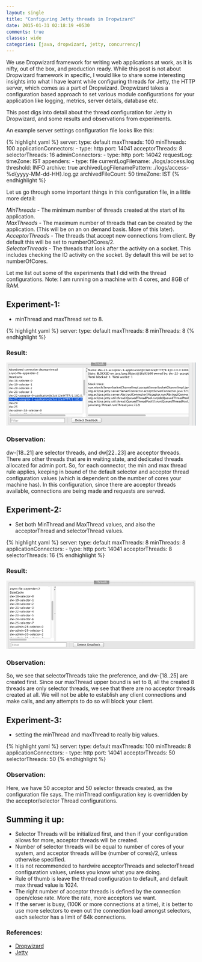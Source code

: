 ```yaml
---
layout: single
title: "Configuring Jetty threads in Dropwizard"
date: 2015-01-31 02:18:19 +0530
comments: true
classes: wide
categories: [java, dropwizard, jetty, concurrency]
---
```


We use Dropwizard framework for writing web applications at work, as it is nifty, out of the box, and production ready. While this post is not about Dropwizard framework in specific, I would like to share some interesting insights into what I have learnt while configuring threads for Jetty, the HTTP server, which comes as a part of Dropwizard. Dropwizard takes a configuration based approach to set various module configurations for your application like logging, metrics, server details, database etc.

This post digs into detail about the thread configuration for Jetty in Dropwizard, and some results and observations from experiments.

<!--more-->

An example server settings configuration file looks like this:


{% highlight yaml %}
server:
  type: default
  maxThreads: 100
  minThreads: 100
  applicationConnectors:
    - type: http
      port: 14041
      acceptorThreads: 8
      selectorThreads: 16
  adminConnectors:
    - type: http
      port: 14042
  requestLog:
    timeZone: IST
    appenders:
      - type: file
        currentLogFilename: ./logs/access.log
        threshold: INFO
        archive: true
        archivedLogFilenamePattern: ./logs/access-%d{yyyy-MM-dd-HH}.log.gz
        archivedFileCount: 50
        timeZone: IST
{% endhighlight %}

Let us go through some important things in this configuration file, in a little more detail:

*MinThreads* - The minimum number of threads created at the start of its application.    
*MaxThreads* - The maximum number of threads that can be created by the application. (This will be on an on demand basis. More of this later).   
*AcceptorThreads* - The threads that accept new connections from client. By default this will be set to numberOfCores/2.   
*SelectorThreads* - The threads that look after the activity on a socket. This includes checking the IO activity on the socket. By default this will be set to numberOfCores.    

Let me list out some of the experiments that I did with the thread configurations.
Note: I am running on a machine with 4 cores, and 8GB of RAM.    

## Experiment-1:

* minThread and maxThread set to 8.

{% highlight yaml %}
server:
  type: default
  maxThreads: 8
  minThreads: 8
{% endhighlight %}

### Result:   

![Threads](/assets/images/threadsdw/threads_8.jpg)

### Observation:
dw-[18..21] are selector threads, and dw[22..23] are acceptor threads. There are other threads that are in waiting state, and dedicated threads allocated for admin port. So, for each connector, the min and max thread rule applies, keeping in bound of the default selector and acceptor thread configuration values (which is dependent on the number of cores your machine has). In this configuration, since there are acceptor threads available, connections are being made and requests are served.

## Experiment-2:

* Set both MinThread and MaxThread values, and also the acceptorThread and selectorThread values.

{% highlight yaml %}
server:
  type: default
  maxThreads: 8
  minThreads: 8
  applicationConnectors:
    - type: http
      port: 14041
      acceptorThreads: 8
      selectorThreads: 16
{% endhighlight %}

### Result:   

![Thread Blocker](/assets/images/threadsdw/thread_blocker.png)

### Observation:

So, we see that selectorThreads take the preference, and dw-[18..25] are created first. Since our maxThread upper bound is set to 8, all the created 8 threads are only selector threads, we see that there are no acceptor threads created at all. We will not be able to establish any client connections and make calls, and any attempts to do so will block your client.

## Experiment-3:

* setting the minThread and maxThread to really big values.

{% highlight yaml %}
server:
  type: default
  maxThreads: 100
  minThreads: 8
  applicationConnectors:
    - type: http
      port: 14041
      acceptorThreads: 50
      selectorThreads: 50
{% endhighlight %}

### Observation:

Here, we have 50 acceptor and 50 selector threads created, as the configuration file says. The minThread configuration key is overridden by the acceptor/selector Thread configurations.

## Summing it up:

* Selector Threads will be initialized first, and then if your configuration allows for more, acceptor threads will be created.
* Number of selector threads will be equal to number of cores of your system, and acceptor threads will be (number of cores)/2, unless otherwise specified.
* It is not recommended to hardwire acceptorThreads and selectorThread configuration values, unless you know what you are doing.
* Rule of thumb is leave the thread configuration to default, and default max thread value is 1024.
* The right number of acceptor threads is defined by the connection open/close rate. More the rate, more acceptors we want.
* If the server is busy, (100K or more connections at a time), it is better to use more selectors to even out the connection load amongst selectors, each selector has a limit of 64k connections.

### References:

* [Dropwizard](http://dropwizard.io/)
* [Jetty](http://eclipse.org/jetty/)

